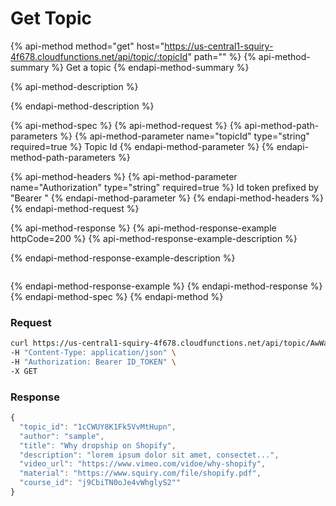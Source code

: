 # Get Topic

{% api-method method="get" host="https://us-central1-squiry-4f678.cloudfunctions.net/api/topic/:topicId" path="" %}
{% api-method-summary %}
Get a topic
{% endapi-method-summary %}

{% api-method-description %}

{% endapi-method-description %}

{% api-method-spec %}
{% api-method-request %}
{% api-method-path-parameters %}
{% api-method-parameter name="topicId" type="string" required=true %}
Topic Id
{% endapi-method-parameter %}
{% endapi-method-path-parameters %}

{% api-method-headers %}
{% api-method-parameter name="Authorization" type="string" required=true %}
Id token prefixed by "Bearer "
{% endapi-method-parameter %}
{% endapi-method-headers %}
{% endapi-method-request %}

{% api-method-response %}
{% api-method-response-example httpCode=200 %}
{% api-method-response-example-description %}

{% endapi-method-response-example-description %}

```

```

{% endapi-method-response-example %}
{% endapi-method-response %}
{% endapi-method-spec %}
{% endapi-method %}

### **Request**

```bash
curl https://us-central1-squiry-4f678.cloudfunctions.net/api/topic/AwWaRuYt94iCex4rtE4X \
-H "Content-Type: application/json" \
-H "Authorization: Bearer ID_TOKEN" \
-X GET
```

### **Response**

```javascript
{
  "topic_id": "1cCWUY8K1Fk5VvMtHupn",
  "author": "sample",
  "title": "Why dropship on Shopify",
  "description": "lorem ipsum dolor sit amet, consectet...",
  "video_url": "https://www.vimeo.com/vidoe/why-shopify",
  "material": "https://www.squiry.com/file/shopify.pdf",
  "course_id": "j9CbiTN0oJe4vWhglyS2""
}
```

